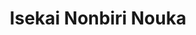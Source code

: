 --- 
title: "Isekai Nonbiri Nouka"
publishdate: "2018-12-22T16:48:46+02:00"
src: "https://365manga.net/manga/isekai-nonbiri-nouka"
image: "https://data.365manga.net/images/thumbnails/32739-isekai-nonbiri-nouka.jpg"
description: " You know the deal by now. Middle-aged office worker gets sick and dies. He meets God, who tells him that he can be reincarnated in a new world. Our main character accepts, and decides to become a farmer. Welcome to farming in an alternate world."
---